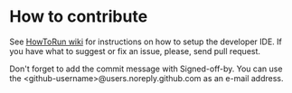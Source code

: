 How to contribute
===========

See [HowToRun wiki](../wiki/HowToRun) for instructions on how to setup the developer IDE. If you have what to suggest or fix an issue, please, send pull request.

Don't forget to add the commit message with Signed-off-by. You can use the &lt;github-username&gt;@users.noreply.github.com as an e-mail address.